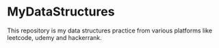 # MyDataStructures
This repository is my data structures practice from various platforms like leetcode, udemy and hackerrank. 
